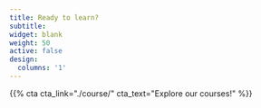 ```yaml
---
title: Ready to learn?
subtitle:
widget: blank
weight: 50
active: false
design:
  columns: '1'
---
```


{{% cta cta_link="./course/" cta_text="Explore our courses!" %}}

